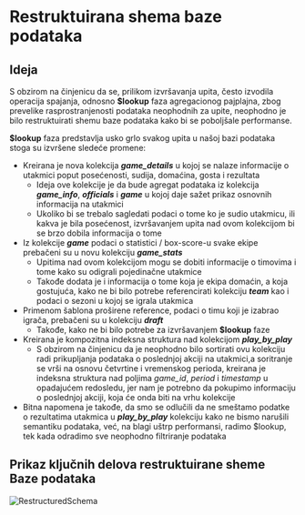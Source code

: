 # Restruktuirana shema baze podataka 

## Ideja 

S obzirom na činjenicu da se, prilikom izvršavanja upita, često izvodila operacija spajanja, odnosno **$lookup** faza agregacionog pajplajna, zbog prevelike rasprostranjenosti podataka neophodnih za upite, neophodno je bilo 
restruktuirati shemu baze podataka kako bi se poboljšale performanse. 

**$lookup** faza predstavlja usko grlo svakog upita u našoj bazi podataka stoga su izvršene sledeće promene:

* Kreirana je nova kolekcija **_game_details_** u kojoj se nalaze informacije o utakmici poput posećenosti, sudija, domaćina, gosta i rezultata 
  - Ideja ove kolekcije je da bude agregat podataka iz kolekcija **_game_info_**, **_officials_** i **_game_** u kojoj daje sažet prikaz osnovnih informacija na utakmici
  - Ukoliko bi se trebalo sagledati podaci o tome ko je sudio utakmicu, ili kakva je bila posećenost, izvršavanjem upita nad ovom kolekcijom bi se brzo dobila informacija o tome
* Iz kolekcije **_game_** podaci o statistici / box-score-u svake ekipe prebačeni su u novu kolekciju **_game_stats_**
  - Upitima nad ovom kolekcijom mogu se dobiti informacije o timovima i tome kako su odigrali pojedinačne utakmice
  - Takođe dodata je i informacija o tome koja je ekipa domaćin, a koja gostujuća, kako ne bi bilo potrebe referencirati kolekciju **_team_** kao i podaci o sezoni u kojoj se igrala utakmica 
* Primenom šablona proširene reference, podaci o timu koji je izabrao igrača, prebačeni su u kolekciju **_draft_**
  - Takođe, kako ne bi bilo potrebe za izvršavanjem **$lookup** faze
* Kreirana je kompozitna indeksna struktura nad kolekcijom **_play_by_play_**
  - S obzirom na činjenicu da je neophodno bilo sortirati ovu kolekciju radi prikupljanja podataka o poslednjoj akciji na utakmici,a soritranje se vrši na osnovu četvrtine i vremenskog perioda,
    kreirana je indeksna struktura nad poljima _game_id_, _period_ i _timestamp_ u opadajućem redosledu, jer nam je potrebno da pokupimo informaciju o poslednjoj akciji, koja će onda biti na vrhu kolekcije
* Bitna napomena je takođe, da smo se odlučili da ne smeštamo podatke o rezultatima utakmica u _**play_by_play**_ kolekciju kako ne bismo narušili semantiku podataka, već, na blagi uštrp performansi, radimo $lookup, tek kada odradimo sve neophodno filtriranje podataka



## Prikaz ključnih delova restruktuirane sheme Baze podataka

![RestructuredSchema](RestucturedSchema.png)
